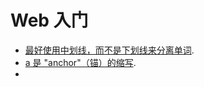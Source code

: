 # Web 入门

* [最好使用中划线，而不是下划线来分离单词](https://developer.mozilla.org/zh-CN/docs/Learn/Getting_started_with_the_web/Dealing_with_files).
* [a 是 "anchor"（锚）的缩写](https://developer.mozilla.org/zh-CN/docs/Learn/Getting_started_with_the_web/HTML_basics).
* 
